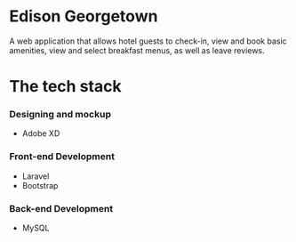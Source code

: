 <h1>Edison Georgetown</h1>
<p>A web application that allows hotel guests to check-in, view and book basic amenities, view and select breakfast menus, as well as leave reviews.</p>

<h1>The tech stack</h1>
<h3>Designing and mockup</h3>
<ul>
  <li>Adobe XD</li>
</ul>
<h3>Front-end Development</h3>
<ul>
  <li>Laravel</li>
  <li>Bootstrap</li>
</ul>
<h3>Back-end Development</h3>
<ul>
  <li>MySQL</li>
</ul>
